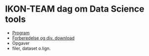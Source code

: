 # IKON-TEAM dag om Data Science tools 

* <a href="Program.md">Program</a>
* <a href="preparation.md">Forberedelse og div. download</a>
* Opgaver 
* filer, dataset o.lign.


